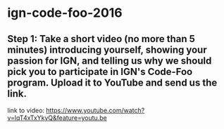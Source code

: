 # ign-code-foo-2016

## Step 1: Take a short video (no more than 5 minutes) introducing yourself, showing your passion for IGN, and telling us why we should pick you to participate in IGN's Code-Foo program. Upload it to YouTube and send us the link.

link to video: https://www.youtube.com/watch?v=lqT4xTxYkyQ&feature=youtu.be